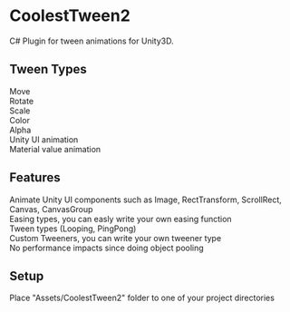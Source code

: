 # CoolestTween2

C# Plugin for tween animations for Unity3D.

## Tween Types
Move <br />
Rotate <br />
Scale <br />
Color <br />
Alpha <br />
Unity UI animation <br />
Material value animation <br />

## Features

Animate Unity UI components such as Image, RectTransform, ScrollRect, Canvas, CanvasGroup <br />
Easing types, you can easly write your own easing function <br />
Tween types (Looping, PingPong) <br />
Custom Tweeners, you can write your own tweener type <br />
No performance impacts since doing object pooling <br />

## Setup

Place "Assets/CoolestTween2" folder to one of your project directories




